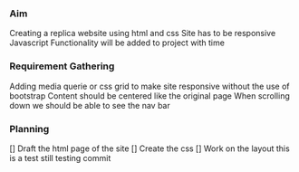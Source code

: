 ### Aim 
Creating a replica website using html and css
Site has to be responsive 
Javascript Functionality will be added to project with time

### Requirement Gathering 
Adding media querie or css grid to make site responsive without the use of bootstrap 
Content should be centered like the original page 
When scrolling down we should be able to see the nav bar 


### Planning  
[] Draft the html page of the site
[] Create the css
[] Work on the layout
this is a test
still testing commit